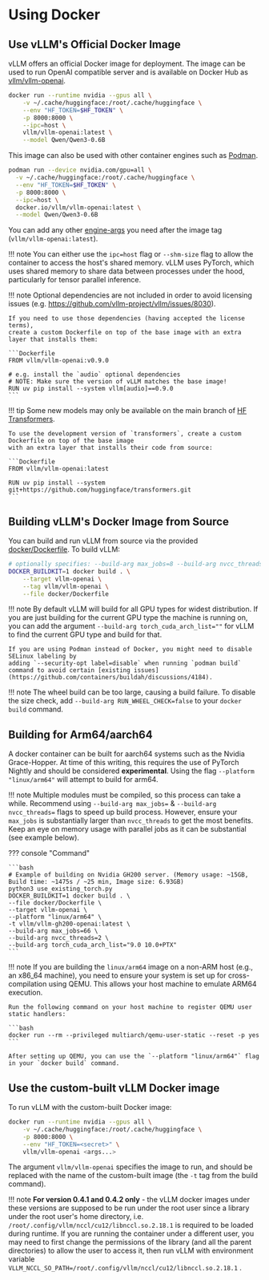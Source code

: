 # Using Docker

## Use vLLM's Official Docker Image

vLLM offers an official Docker image for deployment.
The image can be used to run OpenAI compatible server and is available on Docker Hub as [vllm/vllm-openai](https://hub.docker.com/r/vllm/vllm-openai/tags).

```bash
docker run --runtime nvidia --gpus all \
    -v ~/.cache/huggingface:/root/.cache/huggingface \
    --env "HF_TOKEN=$HF_TOKEN" \
    -p 8000:8000 \
    --ipc=host \
    vllm/vllm-openai:latest \
    --model Qwen/Qwen3-0.6B
```

This image can also be used with other container engines such as [Podman](https://podman.io/).

```bash
podman run --device nvidia.com/gpu=all \
  -v ~/.cache/huggingface:/root/.cache/huggingface \
  --env "HF_TOKEN=$HF_TOKEN" \
  -p 8000:8000 \
  --ipc=host \
  docker.io/vllm/vllm-openai:latest \
  --model Qwen/Qwen3-0.6B
```

You can add any other [engine-args](../configuration/engine_args.md) you need after the image tag (`vllm/vllm-openai:latest`).

!!! note
    You can either use the `ipc=host` flag or `--shm-size` flag to allow the
    container to access the host's shared memory. vLLM uses PyTorch, which uses shared
    memory to share data between processes under the hood, particularly for tensor parallel inference.

!!! note
    Optional dependencies are not included in order to avoid licensing issues (e.g. <https://github.com/vllm-project/vllm/issues/8030>).

    If you need to use those dependencies (having accepted the license terms),
    create a custom Dockerfile on top of the base image with an extra layer that installs them:

    ```Dockerfile
    FROM vllm/vllm-openai:v0.9.0

    # e.g. install the `audio` optional dependencies
    # NOTE: Make sure the version of vLLM matches the base image!
    RUN uv pip install --system vllm[audio]==0.9.0
    ```

!!! tip
    Some new models may only be available on the main branch of [HF Transformers](https://github.com/huggingface/transformers).

    To use the development version of `transformers`, create a custom Dockerfile on top of the base image
    with an extra layer that installs their code from source:

    ```Dockerfile
    FROM vllm/vllm-openai:latest

    RUN uv pip install --system git+https://github.com/huggingface/transformers.git
    ```

## Building vLLM's Docker Image from Source

You can build and run vLLM from source via the provided [docker/Dockerfile](../../docker/Dockerfile). To build vLLM:

```bash
# optionally specifies: --build-arg max_jobs=8 --build-arg nvcc_threads=2
DOCKER_BUILDKIT=1 docker build . \
    --target vllm-openai \
    --tag vllm/vllm-openai \
    --file docker/Dockerfile
```

!!! note
    By default vLLM will build for all GPU types for widest distribution. If you are just building for the
    current GPU type the machine is running on, you can add the argument `--build-arg torch_cuda_arch_list=""`
    for vLLM to find the current GPU type and build for that.

    If you are using Podman instead of Docker, you might need to disable SELinux labeling by
    adding `--security-opt label=disable` when running `podman build` command to avoid certain [existing issues](https://github.com/containers/buildah/discussions/4184).

!!! note
    The wheel build can be too large, causing a build failure. To disable the size check,
    add `--build-arg RUN_WHEEL_CHECK=false` to your `docker build` command.

## Building for Arm64/aarch64

A docker container can be built for aarch64 systems such as the Nvidia Grace-Hopper. At time of this writing, this requires the use
of PyTorch Nightly and should be considered **experimental**. Using the flag `--platform "linux/arm64"` will attempt to build for arm64.

!!! note
    Multiple modules must be compiled, so this process can take a while. Recommend using `--build-arg max_jobs=` & `--build-arg nvcc_threads=`
    flags to speed up build process. However, ensure your `max_jobs` is substantially larger than `nvcc_threads` to get the most benefits.
    Keep an eye on memory usage with parallel jobs as it can be substantial (see example below).

??? console "Command"

    ```bash
    # Example of building on Nvidia GH200 server. (Memory usage: ~15GB, Build time: ~1475s / ~25 min, Image size: 6.93GB)
    python3 use_existing_torch.py
    DOCKER_BUILDKIT=1 docker build . \
    --file docker/Dockerfile \
    --target vllm-openai \
    --platform "linux/arm64" \
    -t vllm/vllm-gh200-openai:latest \
    --build-arg max_jobs=66 \
    --build-arg nvcc_threads=2 \
    --build-arg torch_cuda_arch_list="9.0 10.0+PTX"
    ```

!!! note
    If you are building the `linux/arm64` image on a non-ARM host (e.g., an x86_64 machine), you need to ensure your system is set up for cross-compilation using QEMU. This allows your host machine to emulate ARM64 execution.

    Run the following command on your host machine to register QEMU user static handlers:

    ```bash
    docker run --rm --privileged multiarch/qemu-user-static --reset -p yes
    ```

    After setting up QEMU, you can use the `--platform "linux/arm64"` flag in your `docker build` command.

## Use the custom-built vLLM Docker image

To run vLLM with the custom-built Docker image:

```bash
docker run --runtime nvidia --gpus all \
    -v ~/.cache/huggingface:/root/.cache/huggingface \
    -p 8000:8000 \
    --env "HF_TOKEN=<secret>" \
    vllm/vllm-openai <args...>
```

The argument `vllm/vllm-openai` specifies the image to run, and should be replaced with the name of the custom-built image (the `-t` tag from the build command).

!!! note
    **For version 0.4.1 and 0.4.2 only** - the vLLM docker images under these versions are supposed to be run under the root user since a library under the root user's home directory, i.e. `/root/.config/vllm/nccl/cu12/libnccl.so.2.18.1` is required to be loaded during runtime. If you are running the container under a different user, you may need to first change the permissions of the library (and all the parent directories) to allow the user to access it, then run vLLM with environment variable `VLLM_NCCL_SO_PATH=/root/.config/vllm/nccl/cu12/libnccl.so.2.18.1` .
